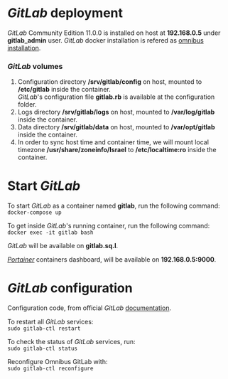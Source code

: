 # _GitLab_ deployment
_GitLab_ Community Edition 11.0.0 is installed on host at **192.168.0.5** under **gitlab_admin** user.
_GitLab_ docker installation is refered as [omnibus installation](https://docs.gitlab.com/omnibus/).  


### _GitLab_ volumes
1. Configuration directory **/srv/gitlab/config** on host, mounted to **/etc/gitlab** inside the container.  
_GitLab_'s configuration file **gitlab.rb** is available at the configuration folder.   
2. Logs directory **/srv/gitlab/logs** on host, mounted to **/var/log/gitlab** inside the container.  
3. Data directory **/srv/gitlab/data** on host, mounted to **/var/opt/gitlab** inside the container.  
4. In order to sync host time and container time, we will mount local timezone **/usr/share/zoneinfo/Israel** to **/etc/localtime:ro** inside the container.    


# Start _GitLab_
To start _GitLab_ as a container named **gitlab**, run the following command:  
`docker-compose up`  

To get inside _GitLab_'s running container, run the following command:  
`docker exec -it gitlab bash`  

_GitLab_ will be available on **gitlab.sq.l**.  

[_Portainer_](https://portainer.io/) containers dashboard, will be available on **192.168.0.5:9000**.  

# _GitLab_ configuration
Configuration code, from official _GitLab_ [documentation](https://docs.gitlab.com/ee/administration/restart_gitlab.html).  

To restart all _GitLab_ services:  
`sudo gitlab-ctl restart`  

To check the status of _GitLab_ services, run:  
`sudo gitlab-ctl status`  

Reconfigure Omnibus GitLab with:  
`sudo gitlab-ctl reconfigure`  
